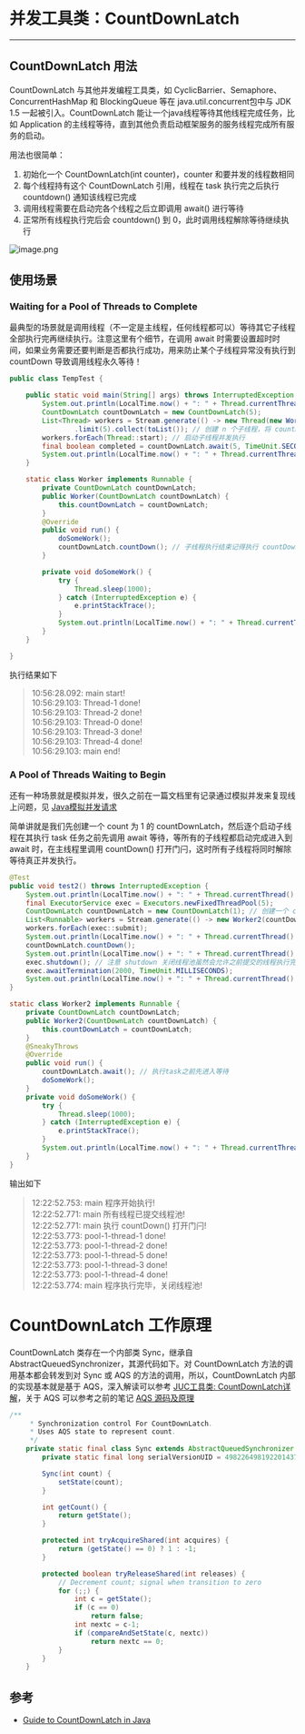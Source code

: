 # 并发工具类：CountDownLatch
---

## CountDownLatch 用法


CountDownLatch 与其他并发编程工具类，如 CyclicBarrier、Semaphore、ConcurrentHashMap 和 BlockingQueue 等在 java.util.concurrent包中与 JDK 1.5 一起被引入。CountDownLatch 能让一个java线程等待其他线程完成任务，比如 Application 的主线程等待，直到其他负责启动框架服务的服务线程完成所有服务的启动。



用法也很简单： 

1. 初始化一个 CountDownLatch(int counter)，counter 和要并发的线程数相同
2. 每个线程持有这个 CountDownLatch 引用，线程在 task 执行完之后执行 countdown() 通知该线程已完成
3. 调用线程需要在启动完各个线程之后立即调用  await() 进行等待
4. 正常所有线程执行完后会 countdown() 到 0，此时调用线程解除等待继续执行

![image.png](https://images.zenhubusercontent.com/5b83aeb622e474383b984d11/21a327bb-743e-4e8d-a8cd-8477cf53f6ac)

## 使用场景

### Waiting for a Pool of Threads to Complete

最典型的场景就是调用线程（不一定是主线程，任何线程都可以）等待其它子线程全部执行完再继续执行。注意这里有个细节，在调用 await 时需要设置超时时间，如果业务需要还要判断是否都执行成功，用来防止某个子线程异常没有执行到 countDown 导致调用线程永久等待！

```Java
public class TempTest {

    public static void main(String[] args) throws InterruptedException {
        System.out.println(LocalTime.now() + ": " + Thread.currentThread().getName() + " start!");
        CountDownLatch countDownLatch = new CountDownLatch(5); 
        List<Thread> workers = Stream.generate(() -> new Thread(new Worker(countDownLatch)))
                .limit(5).collect(toList()); // 创建 n 个子线程，将 countDownLatch 引用传入子线程
        workers.forEach(Thread::start); // 启动子线程并发执行
        final boolean completed = countDownLatch.await(5, TimeUnit.SECONDS);// 重要！启动线程后主线程需要主动调用 await 等待子线程全部完成；另外这里需要设置超时时间，防止有子线程异常导致这里永远陷入等待！
        System.out.println(LocalTime.now() + ": " + Thread.currentThread().getName() + " end!");
    }

    static class Worker implements Runnable {
        private CountDownLatch countDownLatch;
        public Worker(CountDownLatch countDownLatch) {
            this.countDownLatch = countDownLatch;
        }
        @Override
        public void run() {
            doSomeWork();
            countDownLatch.countDown(); // 子线程执行结束记得执行 countDown
        }

        private void doSomeWork() {
            try {
                Thread.sleep(1000);
            } catch (InterruptedException e) {
                e.printStackTrace();
            }
            System.out.println(LocalTime.now() + ": " + Thread.currentThread().getName() + " done!");
        }
    }

}
```

执行结果如下

> 10:56:28.092: main start!    
10:56:29.103: Thread-1 done!    
10:56:29.103: Thread-2 done!    
10:56:29.103: Thread-0 done!    
10:56:29.103: Thread-3 done!    
10:56:29.103: Thread-4 done!    
10:56:29.103: main end!


### A Pool of Threads Waiting to Begin

还有一种场景就是模拟并发，很久之前在一篇文档里有记录通过模拟并发来复现线上问题，见 [Java模拟并发请求](https://jverson.com/2016/05/24/concurrent/)

简单讲就是我们先创建一个 count 为 1 的 countDownLatch，然后逐个启动子线程在其执行 task 任务之前先调用 await 等待，等所有的子线程都启动完成进入到 await 时，在主线程里调用 countDown() 打开门闩，这时所有子线程将同时解除等待真正并发执行。

```Java
@Test
public void test2() throws InterruptedException {
    System.out.println(LocalTime.now() + ": " + Thread.currentThread().getName() + " 程序开始执行!");
    final ExecutorService exec = Executors.newFixedThreadPool(5);
    CountDownLatch countDownLatch = new CountDownLatch(1); // 创建一个 count 为 1 的门闩锁
    List<Runnable> workers = Stream.generate(() -> new Worker2(countDownLatch)).limit(5).collect(toList());
    workers.forEach(exec::submit);
    System.out.println(LocalTime.now() + ": " + Thread.currentThread().getName() + " 所有线程已提交线程池!");
    countDownLatch.countDown();
    System.out.println(LocalTime.now() + ": " + Thread.currentThread().getName() + " 执行 countDown() 打开门闩!");
    exec.shutdown(); // 注意 shutdown 关闭线程池虽然会允许之前提交的线程执行完，但是不会阻塞等待，如果需要等待需要再调用 awaitTermination
    exec.awaitTermination(2000, TimeUnit.MILLISECONDS);
    System.out.println(LocalTime.now() + ": " + Thread.currentThread().getName() + " 程序执行完毕，关闭线程池!");
}

static class Worker2 implements Runnable {
    private CountDownLatch countDownLatch;
    public Worker2(CountDownLatch countDownLatch) {
        this.countDownLatch = countDownLatch;
    }
    @SneakyThrows
    @Override
    public void run() {
        countDownLatch.await(); // 执行task之前先进入等待
        doSomeWork();
    }
    private void doSomeWork() {
        try {
            Thread.sleep(1000);
        } catch (InterruptedException e) {
            e.printStackTrace();
        }
        System.out.println(LocalTime.now() + ": " + Thread.currentThread().getName() + " done!");
    }
}
```

输出如下

> 12:22:52.753: main 程序开始执行!  
12:22:52.771: main 所有线程已提交线程池!  
12:22:52.771: main 执行 countDown() 打开门闩!  
12:22:53.773: pool-1-thread-1 done!  
12:22:53.773: pool-1-thread-2 done!  
12:22:53.773: pool-1-thread-5 done!  
12:22:53.773: pool-1-thread-3 done!  
12:22:53.773: pool-1-thread-4 done!  
12:22:53.774: main 程序执行完毕，关闭线程池!

# CountDownLatch 工作原理

CountDownLatch 类存在一个内部类 Sync，继承自 AbstractQueuedSynchronizer，其源代码如下。对 CountDownLatch 方法的调用基本都会转发到对 Sync 或 AQS 的方法的调用，所以，CountDownLatch 内部的实现基本就是基于 AQS，深入解读可以参考 [JUC工具类: CountDownLatch详解](https://www.pdai.tech/md/java/thread/java-thread-x-juc-tool-countdownlatch.html)，关于 AQS 可以参考之前的笔记 [AQS 源码及原理](https://jverson.com/thinking-in-java/juc/juc-10-AQS.html)

```Java
/**
     * Synchronization control For CountDownLatch.
     * Uses AQS state to represent count.
     */
    private static final class Sync extends AbstractQueuedSynchronizer {
        private static final long serialVersionUID = 4982264981922014374L;

        Sync(int count) {
            setState(count);
        }

        int getCount() {
            return getState();
        }

        protected int tryAcquireShared(int acquires) {
            return (getState() == 0) ? 1 : -1;
        }

        protected boolean tryReleaseShared(int releases) {
            // Decrement count; signal when transition to zero
            for (;;) {
                int c = getState();
                if (c == 0)
                    return false;
                int nextc = c-1;
                if (compareAndSetState(c, nextc))
                    return nextc == 0;
            }
        }
    }
```

## 参考

- [Guide to CountDownLatch in Java](https://www.baeldung.com/java-countdown-latch)



